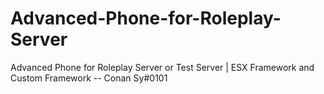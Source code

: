 # Advanced-Phone-for-Roleplay-Server
Advanced Phone for Roleplay Server or Test Server | ESX Framework and Custom Framework -- Conan Sy#0101
